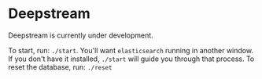 Deepstream
=============

Deepstream is currently under development.

To start, run: `./start`. You'll want `elasticsearch` running in another window. If you don't have it installed, `./start` will guide you through that process.
To reset the database, run: `./reset`

